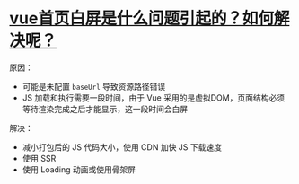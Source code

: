 # [vue首页白屏是什么问题引起的？如何解决呢？](https://github.com/haizlin/fe-interview/issues/366)

原因：

- 可能是未配置 `baseUrl` 导致资源路径错误
- JS 加载和执行需要一段时间，由于 Vue 采用的是虚拟DOM，页面结构必须等待渲染完成之后才能显示，这一段时间会白屏

解决：

- 减小打包后的 JS 代码大小，使用 CDN 加快 JS 下载速度
- 使用 SSR
- 使用 Loading 动画或使用骨架屏
